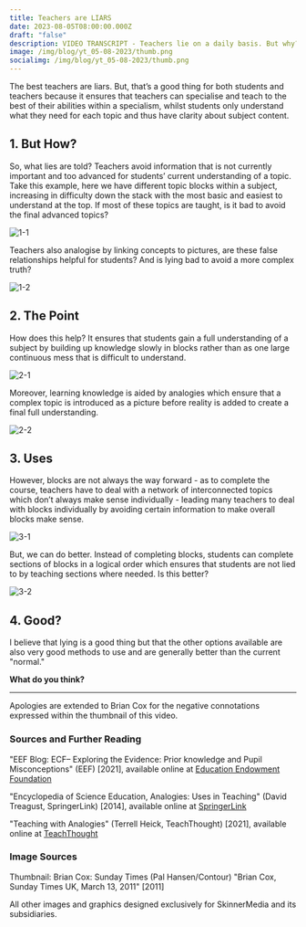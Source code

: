 ```yaml
---
title: Teachers are LIARS
date: 2023-08-05T08:00:00.000Z
draft: "false"
description: VIDEO TRANSCRIPT - Teachers lie on a daily basis. But why?
image: /img/blog/yt_05-08-2023/thumb.png
socialimg: /img/blog/yt_05-08-2023/thumb.png
---
```


The best teachers are liars. But, that’s a good thing for both students and teachers because it ensures that teachers can specialise and teach to the best of their abilities within a specialism, whilst students only understand what they need for each topic and thus have clarity about subject content.

## 1. But How?

So, what lies are told? Teachers avoid information that is not currently important and too advanced for students’ current understanding of a topic. Take this example, here we have different topic blocks within a subject, increasing in difficulty down the stack with the most basic and easiest to understand at the top. If most of these topics are taught, is it bad to avoid the final advanced topics?

![1-1](/img/blog/yt_05-08-2023/1-1.png)

Teachers also analogise by linking concepts to pictures, are these false relationships helpful for students? And is lying bad to avoid a more complex truth?

![1-2](/img/blog/yt_05-08-2023/1-2.png)

## 2. The Point

How does this help? It ensures that students gain a full understanding of a subject by building up knowledge slowly in blocks rather than as one large continuous mess that is difficult to understand.

![2-1](/img/blog/yt_05-08-2023/2-1.png)

Moreover, learning knowledge is aided by analogies which ensure that a complex topic is introduced as a picture before reality is added to create a final full understanding.

![2-2](/img/blog/yt_05-08-2023/2-2.png)

## 3. Uses

However, blocks are not always the way forward - as to complete the course, teachers have to deal with a network of interconnected topics which don’t always make sense individually - leading many teachers to deal with blocks individually by avoiding certain information to make overall blocks make sense.

![3-1](/img/blog/yt_05-08-2023/3-1.png)

But, we can do better. Instead of completing blocks, students can complete sections of blocks in a logical order which ensures that students are not lied to by teaching sections where needed. Is this better?

![3-2](/img/blog/yt_05-08-2023/3-2.png)

## 4. Good?

I believe that lying is a good thing but that the other options available are also very good methods to use and are generally better than the current "normal."

**What do you think?**

---

Apologies are extended to Brian Cox for the negative connotations expressed within the thumbnail of this video.

### Sources and Further Reading

"EEF Blog: ECF– Exploring the Evidence: Prior knowledge and Pupil Misconceptions" (EEF) \[2021], available online at [Education Endowment Foundation](https://educationendowmentfoundation.org.uk/news/eef-blog-ecf-exploring-the-evidence-prior-knowledge-and-pupil-misconceptions)

"Encyclopedia of Science Education, Analogies: Uses in Teaching" (David Treagust, SpringerLink) \[2014], available online at [SpringerLink](https://link.springer.com/referenceworkentry/10.1007/978-94-007-6165-0_185-2)

"Teaching with Analogies" (Terrell Heick, TeachThought) \[2021], available online at [TeachThought](https://www.teachthought.com/critical-thinking/teaching-with-analogies)

### Image Sources

Thumbnail: Brian Cox: Sunday Times (Pal Hansen/Contour) "Brian Cox, Sunday Times UK, March 13, 2011" \[2011]

All other images and graphics designed exclusively for SkinnerMedia and its subsidiaries.
